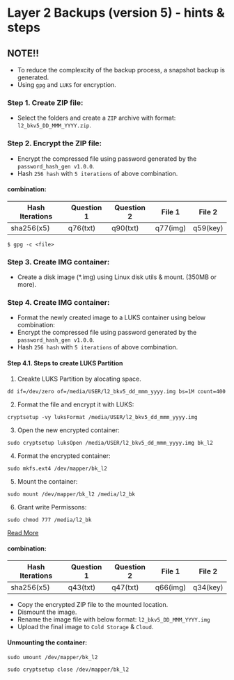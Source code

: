 # Layer 2 Backups (version 5) - hints & steps

##  NOTE!!
- To reduce the complexcity of the backup process, a snapshot backup is generated.
- Using `gpg` and `LUKS` for encryption.


### Step 1. Create ZIP file:
- Select the folders and create a `ZIP` archive with format: `l2_bkv5_DD_MMM_YYYY.zip`.

### Step 2. Encrypt the ZIP file:
- Encrypt the compressed file using password generated by the `password_hash_gen v1.0.0`.
- Hash `256 hash` with `5 iterations` of above combination.
#### combination:
Hash Iterations | Question 1 | Question 2 | File 1 | File 2 |
--- | --- | --- |--- |--- |
sha256(x5) | q76(txt)  | q90(txt) | q77(img) | q59(key) |
```
$ gpg -c <file>
```
### Step 3. Create IMG container:
- Create a disk image (*.img) using Linux disk utils & mount. (350MB or more).

### Step 4. Create IMG container:
- Format the newly created image to a LUKS container using below combination:
- Encrypt the compressed file using password generated by the `password_hash_gen v1.0.0`.
- Hash `256 hash` with `5 iterations` of above combination.

#### Step 4.1. Steps to create LUKS Partition
1. Creakte LUKS Partition by alocating space.
```
dd if=/dev/zero of=/media/USER/l2_bkv5_dd_mmm_yyyy.img bs=1M count=400
```

2. Format the file and encrypt it with LUKS:
```
cryptsetup -vy luksFormat /media/USER/l2_bkv5_dd_mmm_yyyy.img
```

3. Open the new encrypted container:
```
sudo cryptsetup luksOpen /media/USER/l2_bkv5_dd_mmm_yyyy.img bk_l2
```

4. Format the encrypted container:
```
sudo mkfs.ext4 /dev/mapper/bk_l2
```

5. Mount the container:
```
sudo mount /dev/mapper/bk_l2 /media/l2_bk
```
6. Grant write Permissons:
```
sudo chmod 777 /media/l2_bk
```
[Read More](https://shaakunthala.wordpress.com/2017/11/27/how-to-create-an-encrypted-luks-disk-image/)

#### combination:
Hash Iterations | Question 1 | Question 2 | File 1 | File 2 |
--- | --- | --- |--- |--- |
sha256(x5) | q43(txt)  | q47(txt) | q66(img) | q34(key) |

- Copy the encrypted ZIP file to the mounted location.
- Dismount the image.
- Rename the image file with below format:
`l2_bkv5_DD_MMM_YYYY.img`
- Upload the final image to `Cold Storage` & `Cloud`.


#### Unmounting the container:
```
sudo umount /dev/mapper/bk_l2
```
```
sudo cryptsetup close /dev/mapper/bk_l2
```